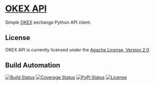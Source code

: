 # [OKEX API](http://okex-api.hive.pt)

Simple [OKEX](http://www.okex.com) exchange Python API client.

## License

OKEX API is currently licensed under the [Apache License, Version 2.0](http://www.apache.org/licenses/).

## Build Automation

[![Build Status](https://travis-ci.org/hivesolutions/okex_api.svg?branch=master)](https://travis-ci.org/hivesolutions/okex_api)
[![Coverage Status](https://coveralls.io/repos/hivesolutions/okex_api/badge.svg?branch=master)](https://coveralls.io/r/hivesolutions/okex_api?branch=master)
[![PyPi Status](https://img.shields.io/pypi/v/okex_api.svg)](https://pypi.python.org/pypi/okex_api)
[![License](https://img.shields.io/badge/license-Apache%202.0-blue.svg)](https://www.apache.org/licenses/)
